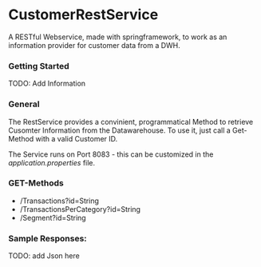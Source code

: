 # CustomerRestService
A RESTful Webservice, made with springframework, to work as an information provider for customer data from a DWH. 

### Getting Started
TODO: Add Information

### General
The RestService provides a convinient, programmatical Method to
retrieve Cusomter Information from the Datawarehouse. To use it,
just call a Get-Method with a valid Customer ID.

The Service runs on Port 8083 - this can be customized in the <i> application.properties</i> file.

### GET-Methods
* /Transactions?id=String
* /TransactionsPerCategory?id=String
* /Segment?id=String

### Sample Responses:

TODO: add Json here